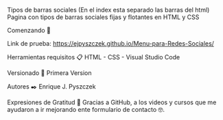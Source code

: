 Tipos de barras sociales 
(En el index esta separado las barras del html) 
Pagina con tipos de barras sociales fijas y flotantes en HTML y CSS

Comenzando 🚀 

Link de prueba: https://ejpyszczek.github.io/Menu-para-Redes-Sociales/


Herramientas requisitos 📋
HTML - CSS - Visual Studio Code

Versionado 📌
Primera Version

Autores ✒️
Enrique J. Pyszczek 

Expresiones de Gratitud 🎁
Gracias a GitHub, a los videos y cursos que me  ayudaron a ir mejorando ente formulario de contacto 🤓.
